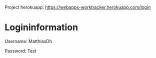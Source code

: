 Project herokuapp: https://webapps-worktracker.herokuapp.com/login

Logininformation
================
Username: MatthiasDh

Password: Test
